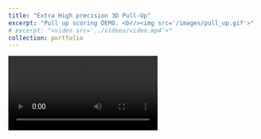 ```yaml
---
title: "Extra High precision 3D Pull-Up"
excerpt: "Pull up scoring DEMO. <br/><img src='/images/pull_up.gif'>"
# excerpt: "<video src='../videos/video.mp4'>"
collection: portfolio
---
```



<video src="/videos/pull_up.mp4" controls style="max-width: 700px;">
  Your browser does not support the video tag.
</video>



